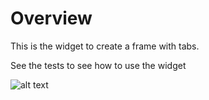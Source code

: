 # Overview

This is the widget to create a frame with tabs.

See the tests to see how to use the widget

![alt text](../data/images/preview.png)
